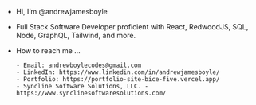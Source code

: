 - Hi, I’m @andrewjamesboyle
- Full Stack Software Developer proficient with React, RedwoodJS, SQL, Node, GraphQL, Tailwind, and more.
- How to reach me ...

      - Email: andrewboylecodes@gmail.com
      - LinkedIn: https://www.linkedin.com/in/andrewjamesboyle/
      - Portfolio: https://portfolio-site-bice-five.vercel.app/
      - Syncline Software Solutions, LLC. - https://www.synclinesoftwaresolutions.com/

<!---
andrewjamesboyle/andrewjamesboyle is a ✨ special ✨ repository because its `README.md` (this file) appears on your GitHub profile.
You can click the Preview link to take a look at your changes.
--->
